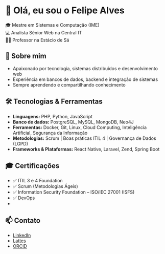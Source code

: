 # 👋 Olá, eu sou o Felipe Alves  

🎓 Mestre em Sistemas e Computação (IME)  
💻 Analista Sênior Web na Central IT  
👨‍🏫 Professor na Estácio de Sá  

## 🚀 Sobre mim
- Apaixonado por tecnologia, sistemas distribuídos e desenvolvimento web  
- Experiência em bancos de dados, backend e integração de sistemas  
- Sempre aprendendo e compartilhando conhecimento  

## 🛠️ Tecnologias & Ferramentas
- **Linguagens:** PHP, Python, JavaScript
- **Banco de dados:** PostgreSQL, MySQL, MongoDB, Neo4J
- **Ferramentas:** Docker, Git, Linux, Cloud Computing, Inteligência Artificial, Segurança da Informação
- **Metodologias:** Scrum | Boas práticas ITIL 4 | Governança de Dados (LGPD)
- **Frameworks & Plataformas:** React Native, Laravel, Zend, Spring Boot 

## 🎓 Certificações
- ✅ ITIL 3 e 4 Foundation  
- ✅ Scrum (Metodologias Ágeis)  
- ✅ Information Security Foundation – ISO/IEC 27001 (ISFS)
- ✅ DevOps
- 

## 📫 Contato
- [LinkedIn](https://linkedin.com/in/felipealvesdeoliveira)  
- [Lattes](https://lattes.cnpq.br/0510166925160914)
- [ORCID](https://orcid.org/0000-0003-4011-3504)
